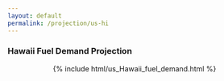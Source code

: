```yaml
---
layout: default
permalink: /projection/us-hi
---
```


### Hawaii Fuel Demand Projection

<p align="center">
    {% include html/us_Hawaii_fuel_demand.html %}
</p>
